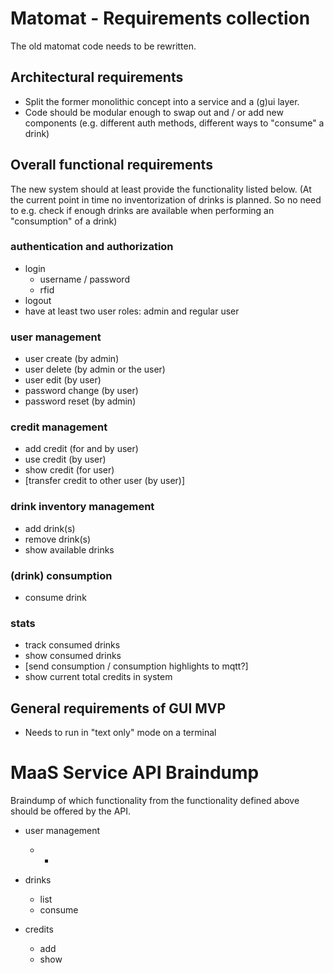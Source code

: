 # Matomat - Requirements collection
The old matomat code needs to be rewritten.

## Architectural requirements
- Split the former monolithic concept into a service and a (g)ui layer.
- Code should be modular enough to swap out and / or add new components (e.g. different auth methods, different ways to "consume" a drink)

## Overall functional requirements
The new system should at least provide the functionality listed below.
(At the current point in time no inventorization of drinks is planned. So no need to  e.g. check if enough drinks are available when performing an "consumption" of a drink)

### authentication and authorization
- login
    - username / password
    - rfid
- logout
- have at least two user roles: admin and regular user

### user management
- user create (by admin)
- user delete (by admin or the user)
- user edit (by user)
- password change (by user)
- password reset (by admin)

### credit management
- add credit (for and by user)
- use credit (by user)
- show credit (for user)
- [transfer credit to other user (by user)]

### drink inventory management
- add drink(s)
- remove drink(s)
- show available drinks

### (drink) consumption
- consume drink

### stats
- track consumed drinks
- show consumed drinks
- [send consumption / consumption highlights to mqtt?]
- show current total credits in system

## General requirements of GUI MVP
- Needs to run in "text only" mode on a terminal



# MaaS Service API Braindump
Braindump of which functionality from the functionality defined above should be offered by the API.

- user management
    - *

- drinks
    - list
    - consume

- credits
    - add
    - show
